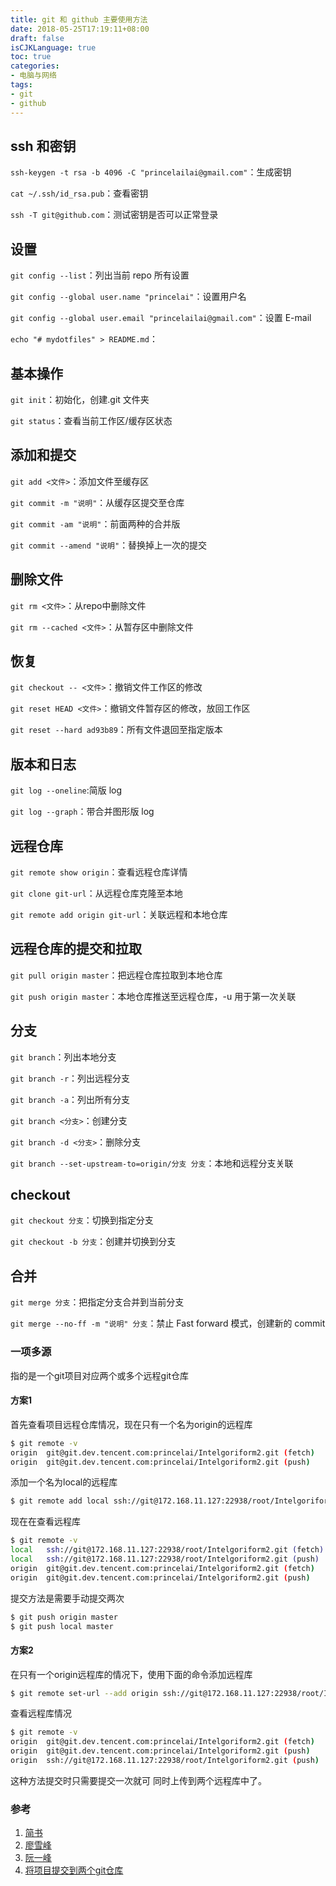 ```yaml
---
title: git 和 github 主要使用方法
date: 2018-05-25T17:19:11+08:00
draft: false
isCJKLanguage: true
toc: true
categories:
- 电脑与网络
tags:
- git
- github
---
```



## ssh 和密钥

`ssh-keygen -t rsa -b 4096 -C "princelailai@gmail.com"`：生成密钥

`cat ~/.ssh/id_rsa.pub`：查看密钥

`ssh -T git@github.com`：测试密钥是否可以正常登录

## 设置

`git config --list`：列出当前 repo 所有设置

`git config --global user.name "princelai"`：设置用户名

`git config --global user.email "princelailai@gmail.com"`：设置 E-mail

`echo "# mydotfiles" > README.md`：

## 基本操作

`git init`：初始化，创建.git 文件夹

`git status`：查看当前工作区/缓存区状态

## 添加和提交

`git add <文件>`：添加文件至缓存区

`git commit -m "说明"`：从缓存区提交至仓库

`git commit -am "说明"`：前面两种的合并版

`git commit --amend "说明"`：替换掉上一次的提交

## 删除文件

`git rm <文件>`：从repo中删除文件

`git rm --cached <文件>`：从暂存区中删除文件

## 恢复

`git checkout -- <文件>`：撤销文件工作区的修改

`git reset HEAD <文件>`：撤销文件暂存区的修改，放回工作区

`git reset --hard ad93b89`：所有文件退回至指定版本

## 版本和日志

`git log --oneline`:简版 log

`git log --graph`：带合并图形版 log

## 远程仓库

`git remote show origin`：查看远程仓库详情

`git clone git-url`：从远程仓库克隆至本地

`git remote add origin git-url`：关联远程和本地仓库

## 远程仓库的提交和拉取

`git pull origin master`：把远程仓库拉取到本地仓库

`git push origin master`：本地仓库推送至远程仓库，-u 用于第一次关联

## 分支

`git branch`：列出本地分支

`git branch -r`：列出远程分支

`git branch -a`：列出所有分支

`git branch <分支>`：创建分支

`git branch -d <分支>`：删除分支

`git branch --set-upstream-to=origin/分支 分支`：本地和远程分支关联

## checkout

`git checkout 分支`：切换到指定分支

`git checkout -b 分支`：创建并切换到分支

## 合并

`git merge 分支`：把指定分支合并到当前分支

`git merge --no-ff -m "说明" 分支`：禁止 Fast forward 模式，创建新的 commit



### 一项多源

指的是一个git项目对应两个或多个远程git仓库

#### 方案1

首先查看项目远程仓库情况，现在只有一个名为origin的远程库

```bash
$ git remote -v
origin  git@git.dev.tencent.com:princelai/Intelgoriform2.git (fetch)
origin  git@git.dev.tencent.com:princelai/Intelgoriform2.git (push)
```

添加一个名为local的远程库

```bash
$ git remote add local ssh://git@172.168.11.127:22938/root/Intelgoriform2.git
```

现在在查看远程库

```bash
$ git remote -v
local   ssh://git@172.168.11.127:22938/root/Intelgoriform2.git (fetch)
local   ssh://git@172.168.11.127:22938/root/Intelgoriform2.git (push)
origin  git@git.dev.tencent.com:princelai/Intelgoriform2.git (fetch)
origin  git@git.dev.tencent.com:princelai/Intelgoriform2.git (push)

```

提交方法是需要手动提交两次

```bash
$ git push origin master
$ git push local master
```



#### 方案2

在只有一个origin远程库的情况下，使用下面的命令添加远程库

```bash
$ git remote set-url --add origin ssh://git@172.168.11.127:22938/root/Intelgoriform2.git
```

查看远程库情况

```bash
$ git remote -v
origin  git@git.dev.tencent.com:princelai/Intelgoriform2.git (fetch)
origin  git@git.dev.tencent.com:princelai/Intelgoriform2.git (push)
origin  ssh://git@172.168.11.127:22938/root/Intelgoriform2.git (push)
```

这种方法提交时只需要提交一次就可 同时上传到两个远程库中了。



### 参考

1.  [简书](https://www.jianshu.com/p/e4e29c9c3bd9)
2.  [廖雪峰](https://www.liaoxuefeng.com/wiki/0013739516305929606dd18361248578c67b8067c8c017b000)
3.  [阮一峰](http://www.ruanyifeng.com/blog/2014/06/git_remote.html)
4.  [将项目提交到两个git仓库](https://my.oschina.net/venusdrogon/blog/910677)

